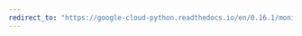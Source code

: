 ```yaml
---
redirect_to: "https://google-cloud-python.readthedocs.io/en/0.16.1/monitoring-resource.html"
---
```

